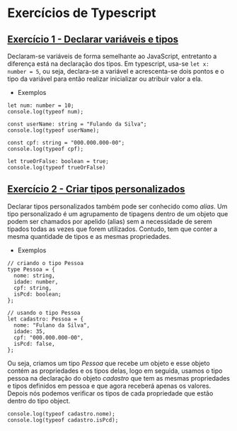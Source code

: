 # Exercícios de Typescript

## [Exercício 1 - Declarar variáveis e tipos](https://github.com/cabarros3/typescript-fap-softex/blob/master/var_and_types.ts)
Declaram-se variáveis de forma semelhante ao JavaScript, entretanto a diferença está na declaração dos tipos. Em typescript, usa-se ```let x: number = 5```, ou seja, declara-se a variável e acrescenta-se dois pontos e o tipo da variável para então realizar inicializar ou atribuir valor a ela.

- Exemplos

```
let num: number = 10;
console.log(typeof num);

const userName: string = "Fulando da Silva";
console.log(typeof userName);

const cpf: string = "000.000.000-00";
console.log(typeof cpf);

let trueOrFalse: boolean = true;
console.log(typeof trueOrFalse)

```

## [Exercício 2 - Criar tipos personalizados]()
Declarar tipos personalizados também pode ser conhecido como *alias*. Um tipo personalizado é um agrupamento de tipagens dentro de um objeto que podem ser chamados por apelido (alias) sem a necessidade de serem tipados todas as vezes que forem utilizados. Contudo, tem que conter a mesma quantidade de tipos e as mesmas propriedades.

- Exemplos
```
// criando o tipo Pessoa
type Pessoa = {
  nome: string,
  idade: number,
  cpf: string,
  isPcd: boolean;
};

// usando o tipo Pessoa
let cadastro: Pessoa = {
  nome: "Fulano da Silva",
  idade: 35,
  cpf: "000.000.000-00",
  isPcd: false,
};
```
Ou seja, criamos um tipo *Pessoa* que recebe um objeto e esse objeto contém as propriedades e os tipos delas, logo em seguida, usamos o tipo pessoa na declaração do objeto *cadastro* que tem as mesmas propriedades e tipos definidos em pessoa e que agora receberá apenas os valores. Depois nós podemos verificar os tipos de cada propriedade que estão dentro do tipo object.
```
console.log(typeof cadastro.nome);
console.log(typeof cadastro.isPcd);
```


